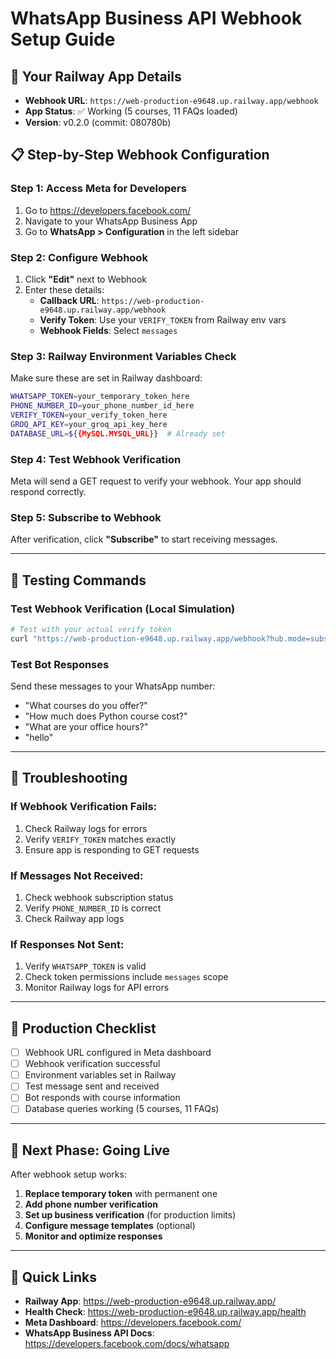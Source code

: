# WhatsApp Business API Webhook Setup Guide

## 🚀 Your Railway App Details
- **Webhook URL**: `https://web-production-e9648.up.railway.app/webhook`
- **App Status**: ✅ Working (5 courses, 11 FAQs loaded)
- **Version**: v0.2.0 (commit: 080780b)

## 📋 Step-by-Step Webhook Configuration

### Step 1: Access Meta for Developers
1. Go to https://developers.facebook.com/
2. Navigate to your WhatsApp Business App
3. Go to **WhatsApp > Configuration** in the left sidebar

### Step 2: Configure Webhook
1. Click **"Edit"** next to Webhook
2. Enter these details:
   - **Callback URL**: `https://web-production-e9648.up.railway.app/webhook`
   - **Verify Token**: Use your `VERIFY_TOKEN` from Railway env vars
   - **Webhook Fields**: Select `messages`

### Step 3: Railway Environment Variables Check
Make sure these are set in Railway dashboard:

```bash
WHATSAPP_TOKEN=your_temporary_token_here
PHONE_NUMBER_ID=your_phone_number_id_here  
VERIFY_TOKEN=your_verify_token_here
GROQ_API_KEY=your_groq_api_key_here
DATABASE_URL=${{MySQL.MYSQL_URL}}  # Already set
```

### Step 4: Test Webhook Verification
Meta will send a GET request to verify your webhook. Your app should respond correctly.

### Step 5: Subscribe to Webhook
After verification, click **"Subscribe"** to start receiving messages.

---

## 🧪 Testing Commands

### Test Webhook Verification (Local Simulation)
```bash
# Test with your actual verify token
curl "https://web-production-e9648.up.railway.app/webhook?hub.mode=subscribe&hub.verify_token=YOUR_VERIFY_TOKEN&hub.challenge=test123"
```

### Test Bot Responses
Send these messages to your WhatsApp number:
- "What courses do you offer?"
- "How much does Python course cost?"
- "What are your office hours?"
- "hello"

---

## 🔧 Troubleshooting

### If Webhook Verification Fails:
1. Check Railway logs for errors
2. Verify `VERIFY_TOKEN` matches exactly
3. Ensure app is responding to GET requests

### If Messages Not Received:
1. Check webhook subscription status
2. Verify `PHONE_NUMBER_ID` is correct
3. Check Railway app logs

### If Responses Not Sent:
1. Verify `WHATSAPP_TOKEN` is valid
2. Check token permissions include `messages` scope
3. Monitor Railway logs for API errors

---

## 📱 Production Checklist

- [ ] Webhook URL configured in Meta dashboard
- [ ] Webhook verification successful  
- [ ] Environment variables set in Railway
- [ ] Test message sent and received
- [ ] Bot responds with course information
- [ ] Database queries working (5 courses, 11 FAQs)

---

## 🎯 Next Phase: Going Live

After webhook setup works:
1. **Replace temporary token** with permanent one
2. **Add phone number verification** 
3. **Set up business verification** (for production limits)
4. **Configure message templates** (optional)
5. **Monitor and optimize responses**

---

## 🔗 Quick Links

- **Railway App**: https://web-production-e9648.up.railway.app/
- **Health Check**: https://web-production-e9648.up.railway.app/health
- **Meta Dashboard**: https://developers.facebook.com/
- **WhatsApp Business API Docs**: https://developers.facebook.com/docs/whatsapp
